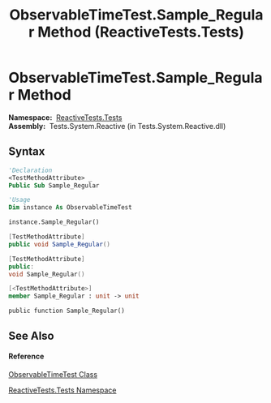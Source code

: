 ﻿---
title: ObservableTimeTest.Sample_Regular Method  (ReactiveTests.Tests)
TOCTitle: Sample_Regular Method
ms:assetid: M:ReactiveTests.Tests.ObservableTimeTest.Sample_Regular
ms:mtpsurl: https://msdn.microsoft.com/en-us/library/reactivetests.tests.observabletimetest.sample_regular(v=VS.103)
ms:contentKeyID: 36620844
ms.date: 06/28/2011
mtps_version: v=VS.103
f1_keywords:
- ReactiveTests.Tests.ObservableTimeTest.Sample_Regular
dev_langs:
- CSharp
- JScript
- VB
- FSharp
- c++
---

# ObservableTimeTest.Sample\_Regular Method

**Namespace:**  [ReactiveTests.Tests](hh289046\(v=vs.103\).md)  
**Assembly:**  Tests.System.Reactive (in Tests.System.Reactive.dll)

## Syntax

``` vb
'Declaration
<TestMethodAttribute> _
Public Sub Sample_Regular
```

``` vb
'Usage
Dim instance As ObservableTimeTest

instance.Sample_Regular()
```

``` csharp
[TestMethodAttribute]
public void Sample_Regular()
```

``` c++
[TestMethodAttribute]
public:
void Sample_Regular()
```

``` fsharp
[<TestMethodAttribute>]
member Sample_Regular : unit -> unit 
```

``` jscript
public function Sample_Regular()
```

## See Also

#### Reference

[ObservableTimeTest Class](hh315045\(v=vs.103\).md)

[ReactiveTests.Tests Namespace](hh289046\(v=vs.103\).md)

